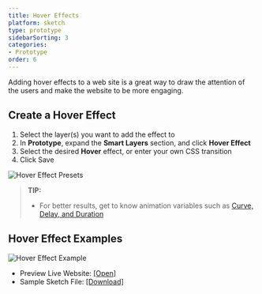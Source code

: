 ```yaml
---
title: Hover Effects
platform: sketch
type: prototype
sidebarSorting: 3
categories: 
- Prototype
order: 6
---
```

Adding hover effects to a web site is a great way to draw the attention of the users and make the website to be more engaging.

## Create a Hover Effect

1. Select the layer(s) you want to add the effect to
2. In **Prototype**, expand the **Smart Layers** section, and click **Hover Effect**
3. Select the desired **Hover** effect, or enter your own CSS transition
4. Click Save

![Hover Effect Presets](https://s3.amazonaws.com/animaapp/docs/sketch/Prototype%20-%20Hover%20effect%20presets.png)

>**TIP:** 
> - For better results, get to know animation variables such as [Curve, Delay, and Duration](https://support.animaapp.com/launchpad/animation-easing-curve-explained)

## Hover Effect Examples

![Hover Effect Example](https://s3.amazonaws.com/animaapp/docs/sketch/Prototype%20-%20Hover%20effect.gif)
- Preview Live Website: [[Open]](https://Hover-Effects.animaapp.io)
- Sample Sketch File: [[Download]](https://animaapp.s3.amazonaws.com/tutorials/HoverEffectsExampleFile.sketch)
